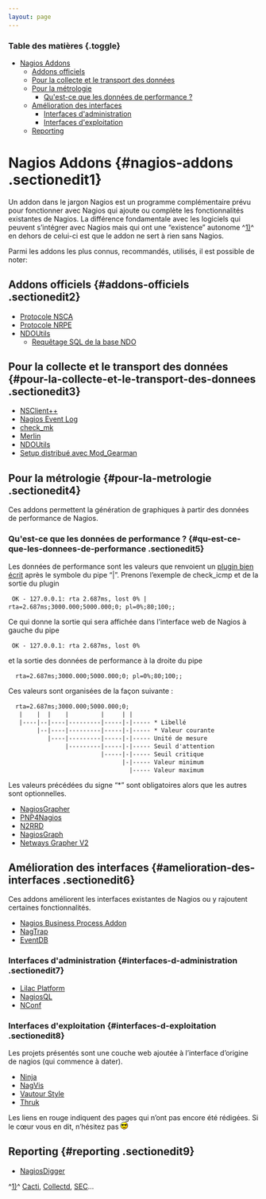 ```yaml
---
layout: page
---
```


### Table des matières {.toggle}

-   [Nagios Addons](start.html#nagios-addons)
    -   [Addons officiels](start.html#addons-officiels)
    -   [Pour la collecte et le transport des
        données](start.html#pour-la-collecte-et-le-transport-des-donnees)
    -   [Pour la métrologie](start.html#pour-la-metrologie)
        -   [Qu'est-ce que les données de performance
            ?](start.html#qu-est-ce-que-les-donnees-de-performance)
    -   [Amélioration des
        interfaces](start.html#amelioration-des-interfaces)
        -   [Interfaces
            d'administration](start.html#interfaces-d-administration)
        -   [Interfaces
            d'exploitation](start.html#interfaces-d-exploitation)
    -   [Reporting](start.html#reporting)

Nagios Addons {#nagios-addons .sectionedit1}
=============

Un addon dans le jargon Nagios est un programme complémentaire prévu
pour fonctionner avec Nagios qui ajoute ou complète les fonctionnalités
existantes de Nagios. La différence fondamentale avec les logiciels qui
peuvent s’intégrer avec Nagios mais qui ont une “existence” autonome
^[1)](start.html#fn__1)^ en dehors de celui-ci est que le addon ne sert
à rien sans Nagios.

Parmi les addons les plus connus, recommandés, utilisés, il est possible
de noter:

Addons officiels {#addons-officiels .sectionedit2}
----------------

-   [Protocole
    NSCA](../../../../nagios/addons/nsca.html "nagios:addons:nsca")
-   [Protocole
    NRPE](../../../../nagios/addons/nrpe.html "nagios:addons:nrpe")
-   [NDOUtils](../../../../nagios/addons/ndoutils.html "nagios:addons:ndoutils")
    -   [Requêtage SQL de la base
        NDO](../../../../nagios/addons/ndoutils/sql-request.html "nagios:addons:ndoutils:sql-request")

Pour la collecte et le transport des données {#pour-la-collecte-et-le-transport-des-donnees .sectionedit3}
--------------------------------------------

-   [NSClient++](../../../../nagios/addons/nsclient.html "nagios:addons:nsclient")
-   [Nagios Event
    Log](http://wiki.monitoring-fr.org/nagios/addons/nagios-event-log "nagios:addons:nagios-event-log")
-   [check\_mk](../../../../nagios/addons/check_mk/start.html "nagios:addons:check_mk:start")
-   [Merlin](../../../../addons/merlin.html "nagios:addons:merlin")
-   [NDOUtils](../../../../nagios/addons/ndoutils.html "nagios:addons:ndoutils")
-   [Setup distribué avec
    Mod\_Gearman](../../../../nagios/addons/mod_gearman.html "nagios:addons:mod_gearman")

Pour la métrologie {#pour-la-metrologie .sectionedit4}
------------------

Ces addons permettent la génération de graphiques à partir des données
de performance de Nagios.

### Qu'est-ce que les données de performance ? {#qu-est-ce-que-les-donnees-de-performance .sectionedit5}

Les données de performance sont les valeurs que renvoient un [plugin
bien
écrit](http://nagiosplug.sourceforge.net/developer-guidelines.html#AEN201 "http://nagiosplug.sourceforge.net/developer-guidelines.html#AEN201")
après le symbole du pipe “|”. Prenons l’exemple de check\_icmp et de la
sortie du plugin

~~~~ {.code}
 OK - 127.0.0.1: rta 2.687ms, lost 0% | rta=2.687ms;3000.000;5000.000;0; pl=0%;80;100;;
~~~~

Ce qui donne la sortie qui sera affichée dans l’interface web de Nagios
à gauche du pipe

~~~~ {.code}
 OK - 127.0.0.1: rta 2.687ms, lost 0%
~~~~

et la sortie des données de performance à la droite du pipe

~~~~ {.code}
  rta=2.687ms;3000.000;5000.000;0; pl=0%;80;100;;
~~~~

Ces valeurs sont organisées de la façon suivante :

~~~~ {.code}
  rta=2.687ms;3000.000;5000.000;0;
   |    |  |    |         |     | |
   |----|--|----|---------|-----|-|----- * Libellé 
        |--|----|---------|-----|-|----- * Valeur courante
           |----|---------|-----|-|----- Unité de mesure 
                |---------|-----|-|----- Seuil d'attention
                          |-----|-|----- Seuil critique 
                                |-|----- Valeur minimum
                                  |----- Valeur maximum
~~~~

Les valeurs précédées du signe “\*” sont obligatoires alors que les
autres sont optionnelles.

-   [NagiosGrapher](../../../../nagios/addons/nagiosgrapher.html "nagios:addons:nagiosgrapher")
-   [PNP4Nagios](../../../../nagios/addons/pnp/start.html "nagios:addons:pnp:start")
-   [N2RRD](http://wiki.monitoring-fr.org/nagios/addons/n2rrd "nagios:addons:n2rrd")
-   [NagiosGraph](http://wiki.monitoring-fr.org/nagios/addons/nagiosgraph "nagios:addons:nagiosgraph")
-   [Netways Grapher
    V2](../../../../nagios/addons/netways-grapher-v2.html "nagios:addons:netways-grapher-v2")

Amélioration des interfaces {#amelioration-des-interfaces .sectionedit6}
---------------------------

Ces addons améliorent les interfaces existantes de Nagios ou y rajoutent
certaines fonctionnalités.

-   [Nagios Business Process
    Addon](../../../../nagios/addons/nagios-business-process-addons.html "nagios:addons:nagios-business-process-addons")
-   [NagTrap](../../../../addons/nagtrap.html "nagios:addons:nagtrap")
-   [EventDB](http://wiki.monitoring-fr.org/nagios/addons/eventdb "nagios:addons:eventdb")

### Interfaces d'administration {#interfaces-d-administration .sectionedit7}

-   [Lilac
    Platform](../../../../nagios/addons/lilac-platform.html "nagios:addons:lilac-platform")
-   [NagiosQL](../../../../nagios/addons/nagiosql.html "nagios:addons:nagiosql")
-   [NConf](../../../../nagios/addons/nconf.html "nagios:addons:nconf")

### Interfaces d'exploitation {#interfaces-d-exploitation .sectionedit8}

Les projets présentés sont une couche web ajoutée à l’interface
d’origine de nagios (qui commence à dater).

-   [Ninja](../../../../nagios/addons/ninja.html "nagios:addons:ninja")
-   [NagVis](../../../../nagios/addons/nagvis/start.html "nagios:addons:nagvis:start")
-   [Vautour
    Style](../../../../nagios/addons/vautour-style.html "nagios:addons:vautour-style")
-   [Thruk](http://wiki.monitoring-fr.org/nagios/addons/thruk "nagios:addons:thruk")

Les liens en rouge indiquent des pages qui n’ont pas encore été
rédigées. Si le cœur vous en dit, n’hésitez pas
![8-)](../../../../lib/images/smileys/icon_cool.gif)

Reporting {#reporting .sectionedit9}
---------

-   [NagiosDigger](../../../../nagios/addons/nagiosdigger.html "nagios:addons:nagiosdigger")

^[1)](start.html#fnt__1)^
[Cacti](../../../../cacti/start.html "cacti:start"),
[Collectd](../../../../collectd.html "collectd"),
[SEC](../../../../nagios/integration/sec.html "nagios:integration:sec")…
